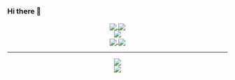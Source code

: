 ### Hi there 👋

<div align="center">
  <div align="center">
<a href="https://github.com/cagatayuncu/github-profile-views-counter">
    <img align="center" src="https://komarev.com/ghpvc/?username=cagatayuncu&color=f75c7e">
</a>
<a href="https://github.com/cagatayuncu?tab=followers">
    <img align="center"  src="https://img.shields.io/github/followers/cagatayuncu?style=flat-square&color=f75c7e">
</a>
  </div>

<div>
<img align="center" src="https://github-readme-stats.vercel.app/api?username=cagatayuncu&show_icons=true&theme=radical" />
</div>
<a href="https://git.io/streak-stats">
  <img align="center" src="https://github-readme-streak-stats.herokuapp.com?user=cagatayuncu&theme=radical&date_format=j%20M%5B%20Y%5D" />
</a>

<a href="https://github.com/anuraghazra/github-readme-stats">
  <img align="center" src="https://github-readme-stats.vercel.app/api/top-langs/?username=cagatayuncu&layout=compact&theme=radical" />
</a>
</div>

<hr />
<div  align="center"> <img src="https://activity-graph.herokuapp.com/graph?username=cagatayuncu&theme=xcode" /></div>
<div  align="center"> <img src="https://github.com/cagatayuncu/cagatayuncu/blob/output/github-contribution-grid-snake.gif" /></div>
